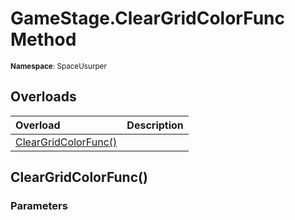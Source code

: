# GameStage.ClearGridColorFunc Method

<small>**Namespace**: SpaceUsurper</small>

## Overloads

<div markdown="1" class="member-table">

| Overload | Description |
| :------- | ----------- |
| [ClearGridColorFunc()](#) |  | 

</div>

## ClearGridColorFunc()
### Parameters
